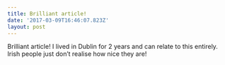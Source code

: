 ```yaml
---
title: Brilliant article!
date: '2017-03-09T16:46:07.823Z'
layout: post
---
```

Brilliant article! I lived in Dublin for 2 years and can relate to this entirely. Irish people just don’t realise how nice they are!
